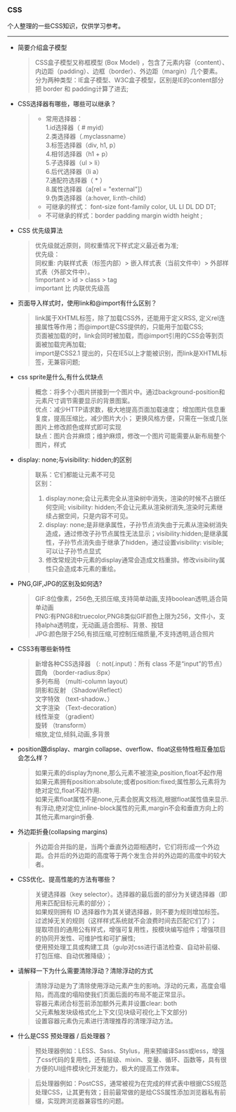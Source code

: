 ### CSS
  个人整理的一些CSS知识，仅供学习参考。
___

- 简要介绍盒子模型
  > CSS盒子模型又称框模型 (Box Model) ，包含了元素内容（content）、内边距（padding）、边框（border）、外边距（margin）几个要素。     
  > 分为两种类型：IE盒子模型、W3C盒子模型，区别是IE的content部分把 border 和 padding计算了进去;

- CSS选择器有哪些，哪些可以继承？
  > * 常用选择器：    
    1.id选择器（ # myid）    
  	2.类选择器（.myclassname）    
  	3.标签选择器（div, h1, p）    
  	4.相邻选择器（h1 + p）    
  	5.子选择器（ul > li）    
  	6.后代选择器（li a）    
  	7.通配符选择器（ * ）    
  	8.属性选择器（a[rel = "external"]）    
  	9.伪类选择器（a:hover, li:nth-child）  
    > * 可继承的样式： font-size font-family color, UL LI DL DD DT;    
    > * 不可继承的样式：border padding margin width height ;  
- CSS 优先级算法
  > 优先级就近原则，同权重情况下样式定义最近者为准;    
  > 优先级：    
  >  同权重: 内联样式表（标签内部）> 嵌入样式表（当前文件中）> 外部样式表（外部文件中）。    
  >	!important >  id > class > tag    
  >	important 比 内联优先级高

- 页面导入样式时，使用link和@import有什么区别？
  > link属于XHTML标签，除了加载CSS外，还能用于定义RSS, 定义rel连接属性等作用；而@import是CSS提供的，只能用于加载CSS;        
  页面被加载的时，link会同时被加载，而@import引用的CSS会等到页面被加载完再加载;    
  import是CSS2.1 提出的，只在IE5以上才能被识别，而link是XHTML标签，无兼容问题;

- css sprite是什么,有什么优缺点
  > 概念：将多个小图片拼接到一个图片中。通过background-position和元素尺寸调节需要显示的背景图案。    
  >优点：减少HTTP请求数，极大地提高页面加载速度；
   增加图片信息重复度，提高压缩比，减少图片大小；
   更换风格方便，只需在一张或几张图片上修改颜色或样式即可实现    
  > 缺点：图片合并麻烦；维护麻烦，修改一个图片可能需要从新布局整个图片，样式

- display: none;与visibility: hidden;的区别
  >联系：它们都能让元素不可见    
  >区别：
  > 1. display:none;会让元素完全从渲染树中消失，渲染的时候不占据任何空间;       visibility: hidden;不会让元素从渲染树消失,渲染时元素继续占据空间，只是内容不可见。
  > 2. display: none;是非继承属性，子孙节点消失由于元素从渲染树消失造成，通过修改子孙节点属性无法显示；visibility:hidden;是继承属性，子孙节点消失由于继承了hidden，通过设置visibility: visible;可以让子孙节点显式
   > 3. 修改常规流中元素的display通常会造成文档重排。修改visibility属性只会造成本元素的重绘。

- PNG,GIF,JPG的区别及如何选?
  > GIF:8位像素，256色,无损压缩,支持简单动画,支持boolean透明,适合简单动画    
  > PNG:有PNG8和truecolor,PNG8类似GIF颜色上限为256，文件小，支持alpha透明度，无动画,适合图标、背景、按钮    
  > JPG:颜色限于256,有损压缩,可控制压缩质量,不支持透明,适合照片

- CSS3有哪些新特性
  > 新增各种CSS选择器	（: not(.input)：所有 class 不是“input”的节点）    
    圆角		    （border-radius:8px）    
    多列布局	    （multi-column layout）        
    阴影和反射	（Shadow\Reflect）   
    文字特效		（text-shadow、）   
    文字渲染		（Text-decoration）   
    线性渐变		（gradient）   
    旋转		 	（transform）   
    缩放,定位,倾斜,动画,多背景   

- position跟display、margin collapse、overflow、float这些特性相互叠加后会怎么样？
  > 如果元素的display为none,那么元素不被渲染,position,float不起作用    
  如果元素拥有position:absolute;或者position:fixed;属性那么元素将为绝对定位,float不起作用.    
  如果元素float属性不是none,元素会脱离文档流,根据float属性值来显示.    
  有浮动,绝对定位,inline-block属性的元素,margin不会和垂直方向上的其他元素margin折叠.

- 外边距折叠(collapsing margins)
  > 外边距合并指的是，当两个垂直外边距相遇时，它们将形成一个外边距。合并后的外边距的高度等于两个发生合并的外边距的高度中的较大者。

- CSS优化、提高性能的方法有哪些？
  > 关键选择器（key selector）。选择器的最后面的部分为关键选择器（即用来匹配目标元素的部分）；    
  如果规则拥有 ID 选择器作为其关键选择器，则不要为规则增加标签。过滤掉无关的规则（这样样式系统就不会浪费时间去匹配它们了）；    
  提取项目的通用公有样式，增强可复用性，按模块编写组件；增强项目的协同开发性、可维护性和可扩展性;    
  使用预处理工具或构建工具（gulp对css进行语法检查、自动补前缀、打包压缩、自动优雅降级）；

- 请解释一下为什么需要清除浮动？清除浮动的方式
  > 清除浮动是为了清除使用浮动元素产生的影响。浮动的元素，高度会塌陷，而高度的塌陷使我们页面后面的布局不能正常显示。    
  > 容器元素闭合标签前添加额外元素并设置clear: both    
   父元素触发块级格式化上下文(见块级可视化上下文部分)    
   设置容器元素伪元素进行清理推荐的清理浮动方法。

- 什么是CSS 预处理器 / 后处理器？
  >预处理器例如：LESS、Sass、Stylus，用来预编译Sass或less，增强了css代码的复用性，还有层级、mixin、变量、循环、函数等，具有很方便的UI组件模块化开发能力，极大的提高工作效率。

  >后处理器例如：PostCSS，通常被视为在完成的样式表中根据CSS规范处理CSS，让其更有效；目前最常做的是给CSS属性添加浏览器私有前缀，实现跨浏览器兼容性的问题。





  